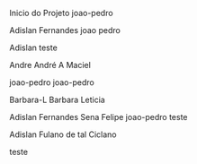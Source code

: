 Inicio do Projeto 
 joao-pedro


Adislan Fernandes joao pedro


 Adislan
 teste

 Andre
André A Maciel

joao-pedro
joao-pedro


Barbara-L
Barbara Leticia

Adislan Fernandes Sena
Felipe
joao-pedro
 teste

 Adislan
Fulano de tal
Ciclano


 teste
